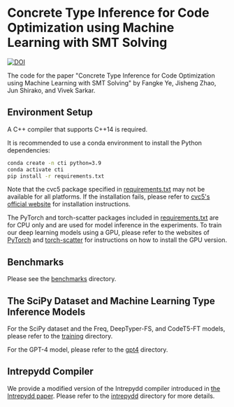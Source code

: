# Concrete Type Inference for Code Optimization using Machine Learning with SMT Solving

[![DOI](https://zenodo.org/badge/DOI/10.5281/zenodo.8332121.svg)](https://doi.org/10.5281/zenodo.8332121)

The code for the paper "Concrete Type Inference for Code Optimization using Machine Learning with SMT Solving" by Fangke Ye, Jisheng Zhao, Jun Shirako, and Vivek Sarkar.

## Environment Setup

A C++ compiler that supports C++14 is required.

It is recommended to use a conda environment to install the Python dependencies:
```bash
conda create -n cti python=3.9
conda activate cti
pip install -r requirements.txt
```

Note that the cvc5 package specified in [requirements.txt](requirements.txt) may not be available for all platforms. If the installation fails, please refer to [cvc5's official website](https://cvc5.github.io/) for installation instructions.

The PyTorch and torch-scatter packages included in [requirements.txt](requirements.txt) are for CPU only and are used for model inference in the experiments. To train our deep learning models using a GPU, please refer to the websites of [PyTorch](https://pytorch.org/) and [torch-scatter](https://github.com/rusty1s/pytorch_scatter) for instructions on how to install the GPU version.

## Benchmarks

Please see the [benchmarks](benchmarks) directory.

## The SciPy Dataset and Machine Learning Type Inference Models

For the SciPy dataset and the Freq, DeepTyper-FS, and CodeT5-FT models, please refer to the [training](training) directory.

For the GPT-4 model, please refer to the [gpt4](gpt4) directory.

## Intrepydd Compiler

We provide a modified version of the Intrepydd compiler introduced in [the Intrepydd paper](https://dl.acm.org/doi/10.1145/3426428.3426915). Please refer to the [intrepydd](intrepydd) directory for more details.
